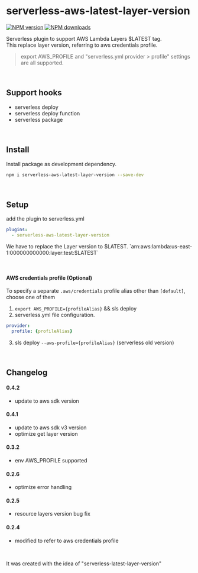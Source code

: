 # serverless-aws-latest-layer-version

[![NPM version](https://img.shields.io/npm/v/serverless-aws-latest-layer-version.svg)](https://www.npmjs.com/package/serverless-aws-latest-layer-version)
[![NPM downloads](https://img.shields.io/npm/dm/serverless-aws-latest-layer-version.svg)](https://www.npmjs.com/package/serverless-aws-latest-layer-version)

Serverless plugin to support AWS Lambda Layers $LATEST tag.   
This replace layer version, referring to aws credentials profile.      
> export AWS_PROFILE and "serverless.yml provider > profile" settings are all supported.

&nbsp;

## Support hooks
- serverless deploy
- serverless deploy function
- serverless package

&nbsp;

## Install

Install package as development dependency.

```bash
npm i serverless-aws-latest-layer-version --save-dev
```

&nbsp;

## Setup
add the plugin to serverless.yml

```yaml
plugins:
  - serverless-aws-latest-layer-version
```

We have to replace the Layer version to $LATEST.   
`arn:aws:lambda:us-east-1:000000000000:layer:test:$LATEST`

&nbsp;

#### AWS credentials profile (Optional)
To specify a separate `.aws/credentials` profile alias other than `[default]`, choose one of them   
1. `export AWS_PROFILE={profileAlias}` && sls deploy 
2. serverless.yml file configuration. 
```yaml
provider:
  profile: {profileAlias}
```
3. sls deploy `--aws-profile={profileAlias}`
(serverless old version)

&nbsp;

## Changelog

#### 0.4.2
- update to aws sdk version

#### 0.4.1
- update to aws sdk v3 version
- optimize get layer version

#### 0.3.2
- env AWS_PROFILE supported

#### 0.2.6
- optimize error handling

#### 0.2.5
- resource layers version bug fix

#### 0.2.4
- modified to refer to aws credentials profile

&nbsp;
&nbsp;
&nbsp;

It was created with the idea of "serverless-latest-layer-version"   
